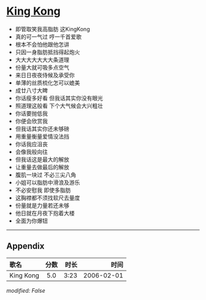 # [King Kong](https://music.163.com/song?id=66013)

* 即管取笑我高脂肪 这KingKong
* 真的可一气过 哼一千首爱歌
* 根本不会怕他跟他怎讲
* 只因一身脂肪抵挡得起炮火
* 大大大大大大大条道理
* 份量大就可吸多点空气
* 来日日夜夜侍候及承受你
* 单薄的丝质梳化怎可以媲美
* 成廿八寸大睥
* 你话瘦多好看 但我话其实你没有眼光
* 照道理这般看 下个大气候会大兴粗壮
* 你话要抛低我
* 你便会欣赏我
* 但我话其实你还未够磅
* 用重量衡量爱情没法挡
* 你话我应沮丧
* 会像我般向往
* 但我话这是最大的解放
* 让重量去做最后的解放
* 腹肌一块过 不必三尖八角
* 小姐可以脂肪中滑浪及游乐
* 不必安慰我 即使多脂肪
* 这胸襟都不须找软尺去量度
* 份量就是力量若还未够
* 他日就在月夜下抱着大楼
* 全面为你爆钮


---

## Appendix

|歌名|分数|时长|时间|
|:---|:---:|---:|---:|
|King Kong|5.0|3:23|2006-02-01

*modified: False*